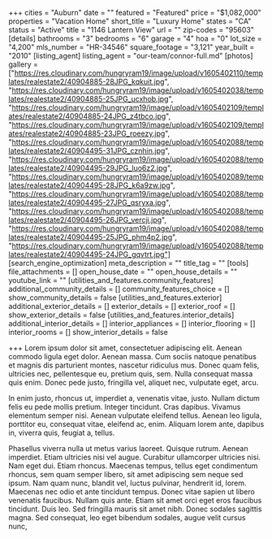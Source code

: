 +++
cities = "Auburn"
date = ""
featured = "Featured"
price = "$1,082,000"
properties = "Vacation Home"
short_title = "Luxury Home"
states = "CA"
status = "Active"
title = "1146 Lantern View"
url = ""
zip-codes = "95603"
[details]
bathrooms = "3"
bedrooms = "6"
garage = "4"
hoa = "0"
lot_size = "4,200"
mls_number = "HR-34546"
square_footage = "3,121"
year_built = "2010"
[listing_agent]
listing_agent = "our-team/connor-full.md"
[photos]
gallery = ["https://res.cloudinary.com/hungryram19/image/upload/v1605402110/templates/realestate2/40904885-28JPG_kqkuit.jpg", "https://res.cloudinary.com/hungryram19/image/upload/v1605402038/templates/realestate2/40904885-25JPG_ucxhob.jpg", "https://res.cloudinary.com/hungryram19/image/upload/v1605402109/templates/realestate2/40904885-24JPG_z4tbco.jpg", "https://res.cloudinary.com/hungryram19/image/upload/v1605402109/templates/realestate2/40904885-23JPG_roeezy.jpg", "https://res.cloudinary.com/hungryram19/image/upload/v1605402088/templates/realestate2/40904495-31JPG_cznhin.jpg", "https://res.cloudinary.com/hungryram19/image/upload/v1605402088/templates/realestate2/40904495-29JPG_luo6z2.jpg", "https://res.cloudinary.com/hungryram19/image/upload/v1605402089/templates/realestate2/40904495-28JPG_k6a9zw.jpg", "https://res.cloudinary.com/hungryram19/image/upload/v1605402088/templates/realestate2/40904495-27JPG_qsryxa.jpg", "https://res.cloudinary.com/hungryram19/image/upload/v1605402088/templates/realestate2/40904495-26JPG_vercji.jpg", "https://res.cloudinary.com/hungryram19/image/upload/v1605402088/templates/realestate2/40904495-25JPG_phm4p2.jpg", "https://res.cloudinary.com/hungryram19/image/upload/v1605402088/templates/realestate2/40904495-24JPG_gqvtrt.jpg"]
[search_engine_optimization]
meta_description = ""
title_tag = ""
[tools]
file_attachments = []
open_house_date = ""
open_house_details = ""
youtube_link = ""
[utilities_and_features.community_features]
additional_community_details = []
community_features_choice = []
show_community_details = false
[utilities_and_features.exterior]
additional_exterior_details = []
exterior_details = []
exterior_roof = []
show_exterior_details = false
[utilities_and_features.interior_details]
additional_interior_details = []
interior_appliances = []
interior_flooring = []
interior_rooms = []
show_interior_details = false

+++
Lorem ipsum dolor sit amet, consectetuer adipiscing elit. Aenean commodo ligula eget dolor. Aenean massa. Cum sociis natoque penatibus et magnis dis parturient montes, nascetur ridiculus mus. Donec quam felis, ultricies nec, pellentesque eu, pretium quis, sem. Nulla consequat massa quis enim. Donec pede justo, fringilla vel, aliquet nec, vulputate eget, arcu.

In enim justo, rhoncus ut, imperdiet a, venenatis vitae, justo. Nullam dictum felis eu pede mollis pretium. Integer tincidunt. Cras dapibus. Vivamus elementum semper nisi. Aenean vulputate eleifend tellus. Aenean leo ligula, porttitor eu, consequat vitae, eleifend ac, enim. Aliquam lorem ante, dapibus in, viverra quis, feugiat a, tellus.

Phasellus viverra nulla ut metus varius laoreet. Quisque rutrum. Aenean imperdiet. Etiam ultricies nisi vel augue. Curabitur ullamcorper ultricies nisi. Nam eget dui. Etiam rhoncus. Maecenas tempus, tellus eget condimentum rhoncus, sem quam semper libero, sit amet adipiscing sem neque sed ipsum. Nam quam nunc, blandit vel, luctus pulvinar, hendrerit id, lorem. Maecenas nec odio et ante tincidunt tempus. Donec vitae sapien ut libero venenatis faucibus. Nullam quis ante. Etiam sit amet orci eget eros faucibus tincidunt. Duis leo. Sed fringilla mauris sit amet nibh. Donec sodales sagittis magna. Sed consequat, leo eget bibendum sodales, augue velit cursus nunc,